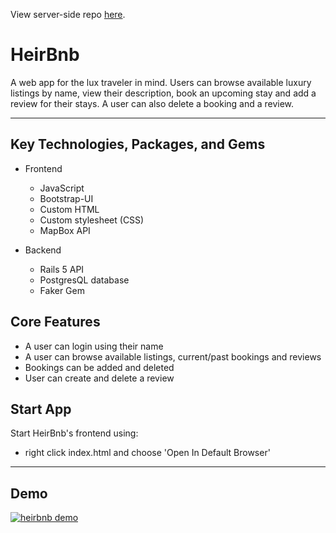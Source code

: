 View server-side repo [here](https://github.com/rsabur/heirbnb-server).

# HeirBnb

A web app for the lux traveler in mind. Users can browse available luxury listings by name, view their description, book an upcoming stay and add a review for their stays. A user can also delete a booking and a review.  
_______________________________________________________________________________________
## Key Technologies, Packages, and Gems

* Frontend
    * JavaScript
    * Bootstrap-UI
    * Custom HTML
    * Custom stylesheet (CSS)
    * MapBox API 

* Backend
    * Rails 5 API
    * PostgresQL database
    * Faker Gem

## Core Features
* A user can login using their name
* A user can browse available listings, current/past bookings and reviews
* Bookings can be added and deleted
* User can create and delete a review

## Start App
Start HeirBnb's frontend using:
* right click index.html and choose 'Open In Default Browser'
_______________________________________________________________________________________

## Demo
[![heirbnb demo](https://i.imgur.com/cUS2Kjc.png)](https://youtu.be/em0mnxZD4Gk "HeirBnb Demo - Click to Watch!")